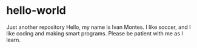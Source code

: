 # hello-world
Just another repository
Hello, my name is Ivan Montes. I like soccer, and I like coding and making smart programs. Please be patient with me as I learn.
